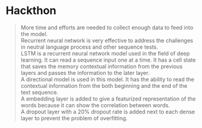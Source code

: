 # Hackthon
>More time and efforts are needed to collect enough data to feed into the model.<br/>
>Recurrent neural network is very effective to address the challenges in neutral language process and other sequence tests.<br/>
>LSTM is a recurrent neural network model used in the field of deep learning. It can read a sequence input one at a time. It has a cell state that saves the memory contextual information from the previous layers and passes the information to the later layer.<br/>
>A directional model is used in this model. It has the ability to read the contextual information from the both beginning and the end of the text sequence.<br/>
>A embedding layer is added to give a featurized representation of the words because it can show the correlation between words. <br/>
>A dropout layer with a 20% dropout rate is added next to each dense layer to prevent the problem of overfitting.<br/>
